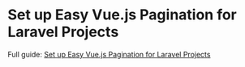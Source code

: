<h1>Set up Easy Vue.js Pagination for Laravel Projects </h1>




Full guide: <a href="https://www.cloudways.com/blog/vue-pagination-in-laravel">Set up Easy Vue.js Pagination for Laravel Projects</a>
